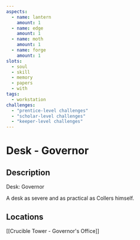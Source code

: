 ```yaml
---
aspects: 
  - name: lantern
    amount: 1
  - name: edge
    amount: 1
  - name: moth
    amount: 1
  - name: forge
    amount: 1
slots:
  - soul
  - skill
  - memory
  - papers
  - with
tags:
  - workstation
challenges:
  - "prentice-level challenges"
  - "scholar-level challenges"
  - "keeper-level challenges"
---
```


# Desk - Governor

## Description
Desk: Governor

A desk as severe and as practical as Collers himself.
## Locations
[[Crucible Tower - Governor's Office]]
